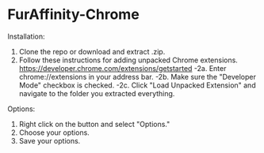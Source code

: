 # FurAffinity-Chrome

Installation:  

1. Clone the repo or download and extract .zip.  
2. Follow these instructions for adding unpacked Chrome extensions. https://developer.chrome.com/extensions/getstarted
-2a. Enter chrome://extensions in your address bar. 
-2b. Make sure the "Developer Mode" checkbox is checked. 
-2c. Click "Load Unpacked Extension" and navigate to the folder you extracted everything. 



Options:  

1. Right click on the button and select "Options."  
2. Choose your options.  
3. Save your options.  
